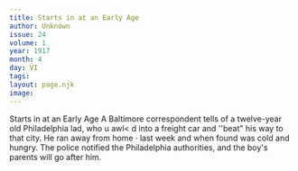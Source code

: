 ```yaml
---
title: Starts in at an Early Age
author: Unknown
issue: 24
volume: 1
year: 1917
month: 4
day: VI
tags:
layout: page.njk
image:
---
```

Starts in at an Early Age   A Baltimore correspondent tells of a twelve-year old Philadelphia lad, who u awl< d into a freight car and ''beat" his way to that city. He ran away from home · last week and when found was cold and hungry. The police notified the Philadelphia authorities, and the boy's parents will go after him.   


